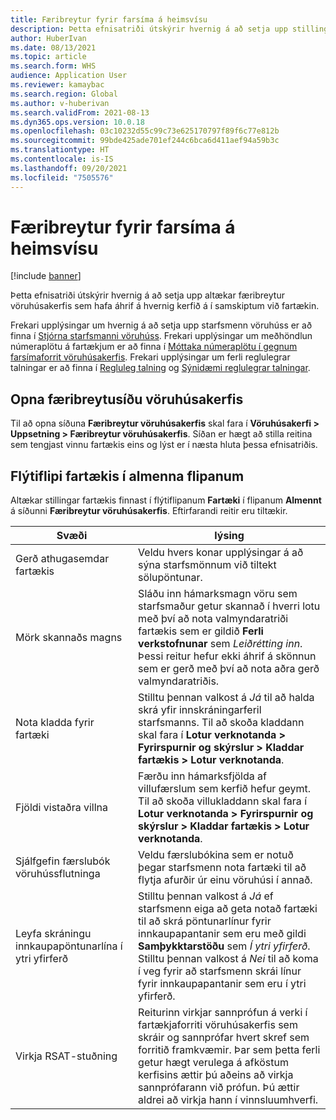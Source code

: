 ```yaml
---
title: Færibreytur fyrir farsíma á heimsvísu
description: Þetta efnisatriði útskýrir hvernig á að setja upp stillingar fartækis á færibreytusíðu vöruhúsakerfis.
author: HuberIvan
ms.date: 08/13/2021
ms.topic: article
ms.search.form: WHS
audience: Application User
ms.reviewer: kamaybac
ms.search.region: Global
ms.author: v-huberivan
ms.search.validFrom: 2021-08-13
ms.dyn365.ops.version: 10.0.18
ms.openlocfilehash: 03c10232d55c99c73e625170797f89f6c77e812b
ms.sourcegitcommit: 99bde425ade701ef244c6bca6d411aef94a59b3c
ms.translationtype: HT
ms.contentlocale: is-IS
ms.lasthandoff: 09/20/2021
ms.locfileid: "7505576"
---
```

# <a name="global-mobile-device-parameters"></a>Færibreytur fyrir farsíma á heimsvísu

[!include [banner](../includes/banner.md)]

Þetta efnisatriði útskýrir hvernig á að setja upp altækar færibreytur vöruhúsakerfis sem hafa áhrif á hvernig kerfið á í samskiptum við fartækin.

Frekari upplýsingar um hvernig á að setja upp starfsmenn vöruhúss er að finna í [Stjórna starfsmanni vöruhúss](manage-warehouse-workers.md). Frekari upplýsingar um meðhöndlun númeraplötu á fartækjum er að finna í [Móttaka númeraplötu í gegnum farsímaforrit vöruhúsakerfis](warehousing-mobile-device-app-license-plate-receiving.md). Frekari upplýsingar um ferli reglulegrar talningar er að finna í [Regluleg talning](cycle-counting.md) og [Sýnidæmi reglulegrar talningar](cycle-counting-scenarios.md).

## <a name="open-the-warehouse-management-parameters-page"></a>Opna færibreytusíðu vöruhúsakerfis

Til að opna síðuna **Færibreytur vöruhúsakerfis** skal fara í **Vöruhúsakerfi \> Uppsetning \> Færibreytur vöruhúsakerfis**. Síðan er hægt að stilla reitina sem tengjast vinnu fartækis eins og lýst er í næsta hluta þessa efnisatriðis.

## <a name="mobile-device-fasttab-on-the-general-tab"></a>Flýtiflipi fartækis í almenna flipanum

Altækar stillingar fartækis finnast í flýtiflipanum **Fartæki** í flipanum **Almennt** á síðunni **Færibreytur vöruhúsakerfis**. Eftirfarandi reitir eru tiltækir.

| Svæði | lýsing |
|---|---|
| Gerð athugasemdar fartækis | Veldu hvers konar upplýsingar á að sýna starfsmönnum við tiltekt sölupöntunar. |
| Mörk skannaðs magns | Sláðu inn hámarksmagn vöru sem starfsmaður getur skannað í hverri lotu með því að nota valmyndaratriði fartækis sem er gildið **Ferli verkstofnunar** sem *Leiðrétting inn*. Þessi reitur hefur ekki áhrif á skönnun sem er gerð með því að nota aðra gerð valmyndaratriðis. |
| Nota kladda fyrir fartæki | Stilltu þennan valkost á *Já* til að halda skrá yfir innskráningarferil starfsmanns. Til að skoða kladdann skal fara í **Lotur verknotanda \> Fyrirspurnir og skýrslur \> Kladdar fartækis \> Lotur verknotanda**. |
| Fjöldi vistaðra villna | Færðu inn hámarksfjölda af villufærslum sem kerfið hefur geymt. Til að skoða villukladdann skal fara í **Lotur verknotanda \> Fyrirspurnir og skýrslur \> Kladdar fartækis \> Lotur verknotanda**. |
| Sjálfgefin færslubók vöruhússflutninga | Veldu færslubókina sem er notuð þegar starfsmenn nota fartæki til að flytja afurðir úr einu vöruhúsi í annað. |
| Leyfa skráningu innkaupapöntunarlína í ytri yfirferð | Stilltu þennan valkost á *Já* ef starfsmenn eiga að geta notað fartæki til að skrá pöntunarlínur fyrir innkaupapantanir sem eru með gildi **Samþykktarstöðu** sem *Í ytri yfirferð*. Stilltu þennan valkost á *Nei* til að koma í veg fyrir að starfsmenn skrái línur fyrir innkaupapantanir sem eru í ytri yfirferð. |
| Virkja RSAT-stuðning | Reiturinn virkjar sannprófun á verki í fartækjaforriti vöruhúsakerfis sem skráir og sannprófar hvert skref sem forritið framkvæmir. Þar sem þetta ferli getur hægt verulega á afköstum kerfisins ættir þú aðeins að virkja sannprófarann við prófun. Þú ættir aldrei að virkja hann í vinnsluumhverfi. |

